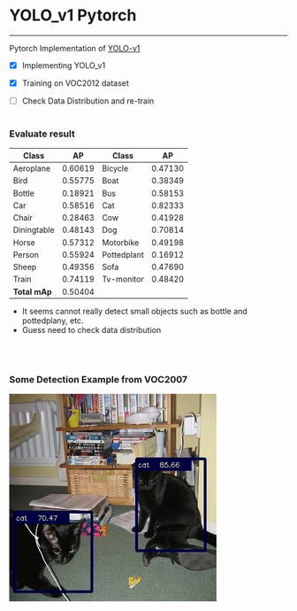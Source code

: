 # YOLO_v1 Pytorch
---

Pytorch Implementation of [YOLO-v1](https://arxiv.org/1506.02640)


- [x] Implementing YOLO_v1
- [x] Training on VOC2012 dataset 
- [ ] Check Data Distribution and re-train
<br></br>


### Evaluate result
| Class |  AP | Class |  AP |
| ----- | --- | ----- | --- |
| Aeroplane | 0.60619 | Bicycle | 0.47130 |
| Bird | 0.55775 | Boat | 0.38349 |
| Bottle | 0.18921 | Bus | 0.58153 |
| Car | 0.58516 | Cat | 0.82333 |
| Chair | 0.28463 | Cow | 0.41928 |
| Diningtable | 0.48143 | Dog | 0.70814 |
| Horse | 0.57312 | Motorbike | 0.49198 |
| Person | 0.55924 | Pottedplant | 0.16912 |
| Sheep | 0.49356 | Sofa | 0.47690 |
| Train | 0.74119 | Tv-monitor | 0.48420 |
| **Total mAp** | 0.50404 |
- It seems cannot really detect small objects such as bottle and pottedplany, etc.
- Guess need to check data distribution

<br></br>

### Some Detection Example from VOC2007
![yolo_result](./gifs/YOLO_v1.gif)